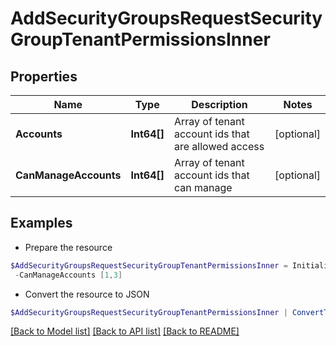 # AddSecurityGroupsRequestSecurityGroupTenantPermissionsInner
## Properties

Name | Type | Description | Notes
------------ | ------------- | ------------- | -------------
**Accounts** | **Int64[]** | Array of tenant account ids that are allowed access | [optional] 
**CanManageAccounts** | **Int64[]** | Array of tenant account ids that can manage | [optional] 

## Examples

- Prepare the resource
```powershell
$AddSecurityGroupsRequestSecurityGroupTenantPermissionsInner = Initialize-PSOpenAPIToolsAddSecurityGroupsRequestSecurityGroupTenantPermissionsInner  -Accounts [1,3] `
 -CanManageAccounts [1,3]
```

- Convert the resource to JSON
```powershell
$AddSecurityGroupsRequestSecurityGroupTenantPermissionsInner | ConvertTo-JSON
```

[[Back to Model list]](../README.md#documentation-for-models) [[Back to API list]](../README.md#documentation-for-api-endpoints) [[Back to README]](../README.md)

